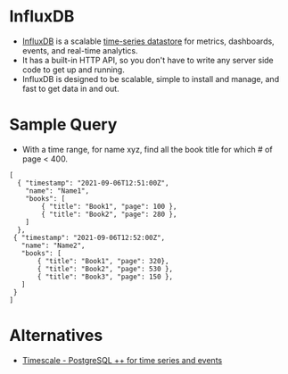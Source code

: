 # InfluxDB
- [InfluxDB](https://www.influxdata.com/) is a scalable [time-series datastore](https://en.wikipedia.org/wiki/Time_series_database) for metrics, dashboards, events, and real-time analytics. 
- It has a built-in HTTP API, so you don't have to write any server side code to get up and running. 
- InfluxDB is designed to be scalable, simple to install and manage, and fast to get data in and out.

# Sample Query
- With a time range, for name xyz, find all the book title for which # of page < 400.

````
[ 
  { "timestamp": "2021-09-06T12:51:00Z",
    "name": "Name1",
    "books": [
        { "title": "Book1", "page": 100 },
        { "title": "Book2", "page": 280 },
    ]
  },
 { "timestamp": "2021-09-06T12:52:00Z",
   "name": "Name2",
   "books": [
       { "title": "Book1", "page": 320},
       { "title": "Book2", "page": 530 },
       { "title": "Book3", "page": 150 },
   ]
 }
]
````

# Alternatives
- [Timescale - PostgreSQL ++ for time series and events](https://www.timescale.com/)
